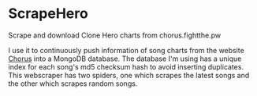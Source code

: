 # ScrapeHero
Scrape and download Clone Hero charts from chorus.fightthe.pw

I use it to continuously push information of song charts from the website [Chorus](https://chorus.fightthe.pw/) into a MongoDB database. The database I'm using has a unique index for each song's md5 checksum hash to avoid inserting duplicates. This webscraper has two spiders, one which scrapes the latest songs and the other which scrapes random songs.
